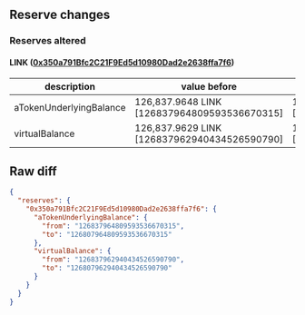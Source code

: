 ## Reserve changes

### Reserves altered

#### LINK ([0x350a791Bfc2C21F9Ed5d10980Dad2e2638ffa7f6](https://optimistic.etherscan.io/address/0x350a791Bfc2C21F9Ed5d10980Dad2e2638ffa7f6))

| description | value before | value after |
| --- | --- | --- |
| aTokenUnderlyingBalance | 126,837.9648 LINK [126837964809593536670315] | 126,807.9648 LINK [126807964809593536670315] |
| virtualBalance | 126,837.9629 LINK [126837962940434526590790] | 126,807.9629 LINK [126807962940434526590790] |


## Raw diff

```json
{
  "reserves": {
    "0x350a791Bfc2C21F9Ed5d10980Dad2e2638ffa7f6": {
      "aTokenUnderlyingBalance": {
        "from": "126837964809593536670315",
        "to": "126807964809593536670315"
      },
      "virtualBalance": {
        "from": "126837962940434526590790",
        "to": "126807962940434526590790"
      }
    }
  }
}
```